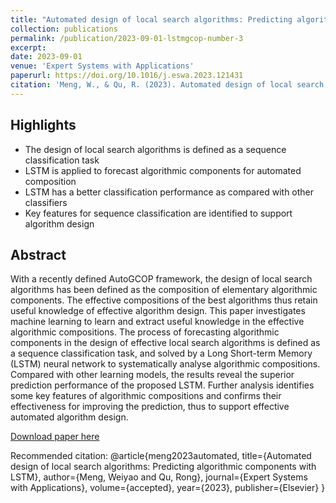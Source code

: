 ```yaml
---
title: "Automated design of local search algorithms: Predicting algorithmic components with LSTM"
collection: publications
permalink: /publication/2023-09-01-lstmgcop-number-3
excerpt: 
date: 2023-09-01
venue: 'Expert Systems with Applications'
paperurl: https://doi.org/10.1016/j.eswa.2023.121431
citation: 'Meng, W., & Qu, R. (2023). Automated design of local search algorithms: Predicting algorithmic components with LSTM. Expert Systems with Applications, [DOI: 10.1016/j.eswa.2023.121431](https://doi.org/10.1016/j.eswa.2023.121431)'
---
```

Highlights
----
- The design of local search algorithms is defined as a sequence classification task 
- LSTM is applied to forecast algorithmic components for automated composition 
- LSTM has a better classification performance as compared with other classifiers 
- Key features for sequence classification are identified to support algorithm design

Abstract
----
With a recently defined AutoGCOP framework, the design of local search algorithms has been defined as the composition of elementary algorithmic components. The effective compositions of the best algorithms thus retain useful knowledge of effective algorithm design. This paper investigates machine learning to learn and extract useful knowledge in the effective algorithmic compositions. The process of forecasting algorithmic components in the design of effective local search algorithms is defined as a sequence classification task, and solved by a Long Short-term Memory (LSTM) neural network to systematically analyse algorithmic compositions. Compared with other learning models, the results reveal the superior prediction performance of the proposed LSTM. Further analysis identifies some key features of algorithmic compositions and confirms their effectiveness for improving the prediction, thus to support effective automated algorithm design.

[Download paper here](http://weiyaomeng.github.io/files/LSTM_paper0822.pdf)

Recommended citation: 
@article{meng2023automated,
  title={Automated design of local search algorithms: Predicting algorithmic components with LSTM},
  author={Meng, Weiyao and Qu, Rong},
  journal={Expert Systems with Applications},
  volume={accepted},
  year={2023},
  publisher={Elsevier}
}